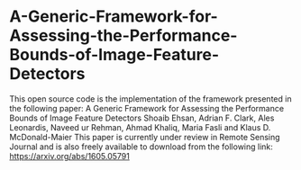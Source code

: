 # A-Generic-Framework-for-Assessing-the-Performance-Bounds-of-Image-Feature-Detectors
 This open source code is the implementation of the framework presented in the following paper: A Generic Framework for Assessing the Performance Bounds of Image Feature Detectors Shoaib Ehsan, Adrian F. Clark, Ales Leonardis, Naveed ur Rehman, Ahmad Khaliq, Maria Fasli and Klaus D. McDonald-Maier  This paper is currently under review in Remote Sensing Journal and is also freely available to download from the following link:  https://arxiv.org/abs/1605.05791
